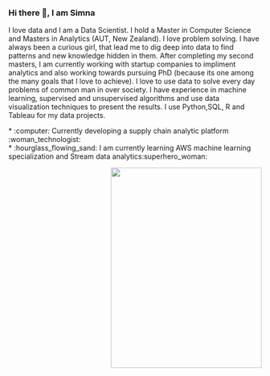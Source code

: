 ### Hi there 👋, I am Simna 
I love data and I am a Data Scientist. I hold a Master in Computer Science and Masters in Analytics (AUT, New Zealand). I love problem solving. I have always been a curious girl, that lead me to dig deep into data to find patterns and new knowledge hidden in them. After completing my second masters, I am currently working with startup companies to impliment analytics and also working towards pursuing PhD (because its one among the many goals that I love to achieve). I love to use data to solve every day problems of common man in over society. I have experience in machine learning, supervised and unsupervised algorithms and use data visualization techniques to present the results. I use Python,SQL, R and Tableau for my data projects.

<!--
**simnarassak/SimnaRassak** is a ✨ _special_ ✨ repository because its `README.md` (this file) appears on your GitHub profile.


-->
<p align="left">
           * :computer: Currently developing a supply chain analytic platform :woman_technologist:<br/>
           * :hourglass_flowing_sand: I am currently learning AWS machine learning specialization and Stream data analytics:superhero_woman: <br/> 
  </p>
<p align="right">
          <img width="300" height="400" src="https://github.com/simnarassak/SimnaRassak/blob/master/SimnaRassak.png">
</p>


  
       
  

